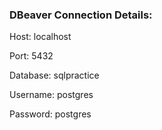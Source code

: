 ### DBeaver Connection Details:

Host: localhost

Port: 5432

Database: sqlpractice

Username: postgres

Password: postgres
